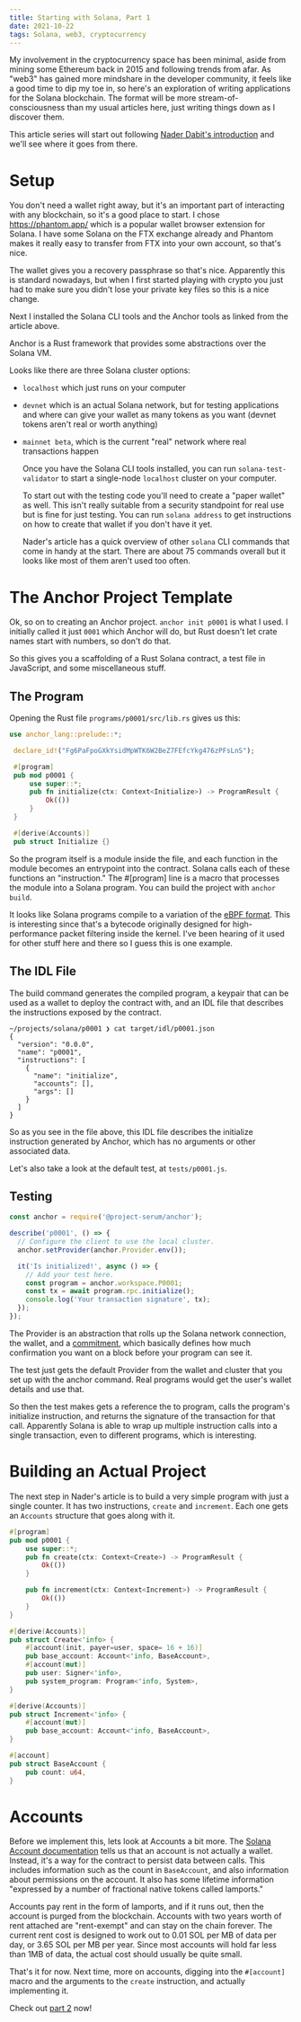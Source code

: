 ```yaml
---
title: Starting with Solana, Part 1
date: 2021-10-22
tags: Solana, web3, cryptocurrency
---
```


My involvement in the cryptocurrency space has been minimal, aside from mining some Ethereum back in 2015 and following trends from afar. As "web3" has gained more mindshare in the developer community,
it feels like a good time to dip my toe in, so here's an exploration of writing applications for the Solana blockchain. The format will be more stream-of-consciousness than my usual articles here,
just writing things down as I discover them.

This article series will start out following [Nader Dabit's introduction](https://discord.com/channels/711240423917486090/899584692947390534/899756487218458654) and we'll see where it goes from there.

# Setup

You don't need a wallet right away, but it's an important part of interacting with any blockchain, so it's a good place to start. I chose https://phantom.app/ which is a popular wallet browser extension for Solana.
I have some Solana on the FTX exchange already and Phantom makes it really easy to transfer from FTX into your own account, so that's nice.

The wallet gives you a recovery passphrase so that's nice. Apparently this is standard nowadays, but when I first started playing with crypto you just had to make sure you didn't lose your private key files
so this is a nice change.

Next I installed the Solana CLI tools and the Anchor tools as linked from the article above.

Anchor is a Rust framework that provides some abstractions over the Solana VM.

Looks like there are three Solana cluster options:

- `localhost` which just runs on your computer
- `devnet` which is an actual Solana network, but for testing applications and where can give your wallet as many tokens as you want (devnet tokens aren't real or worth anything)
- `mainnet beta`, which is the current "real" network where real transactions happen

  Once you have the Solana CLI tools installed, you can run `solana-test-validator` to start a single-node `localhost` cluster on your computer.

  To start out with the testing code you'll need to create a "paper wallet" as well. This isn't really suitable from a security standpoint for real use but is fine for just testing.
  You can run `solana address` to get instructions on how to create that wallet if you don't have it yet.

  Nader's article has a quick overview of other `solana` CLI commands that come in handy at the start. There are about 75 commands overall but it looks like most of them aren't used too often.

# The Anchor Project Template

Ok, so on to creating an Anchor project. `anchor init p0001` is what I used. I initially called it just `0001` which Anchor will do, but Rust doesn't let crate names start with numbers, so don't do that.

So this gives you a scaffolding of a Rust Solana contract, a test file in JavaScript, and some miscellaneous stuff.

## The Program

Opening the Rust file `programs/p0001/src/lib.rs` gives us this:

```rust
use anchor_lang::prelude::*;

 declare_id!("Fg6PaFpoGXkYsidMpWTK6W2BeZ7FEfcYkg476zPFsLnS");

 #[program]
 pub mod p0001 {
     use super::*;
     pub fn initialize(ctx: Context<Initialize>) -> ProgramResult {
         Ok(())
     }
 }

 #[derive(Accounts)]
 pub struct Initialize {}
```

So the program itself is a module inside the file, and each function in the module becomes an entrypoint into the contract. Solana calls each of these functions an "instruction." The #[program] line is a macro that processes the module into a Solana program.
You can build the project with `anchor build`.

It looks like Solana programs compile to a variation of the [eBPF format](https://ebpf.io/). This is interesting since that's a bytecode originally designed for high-performance packet filtering inside the kernel.
I've been hearing of it used for other stuff here and there so I guess this is one example.

## The IDL File

The build command generates the compiled program, a keypair that can be used as a wallet to deploy the contract with, and an IDL file that describes the instructions exposed by the contract.

```
~/projects/solana/p0001 ❯ cat target/idl/p0001.json
{
  "version": "0.0.0",
  "name": "p0001",
  "instructions": [
    {
      "name": "initialize",
      "accounts": [],
      "args": []
    }
  ]
}
```

So as you see in the file above, this IDL file describes the initialize instruction generated by Anchor, which has no arguments or other associated data.

Let's also take a look at the default test, at `tests/p0001.js`.

## Testing

```js
const anchor = require('@project-serum/anchor');

describe('p0001', () => {
  // Configure the client to use the local cluster.
  anchor.setProvider(anchor.Provider.env());

  it('Is initialized!', async () => {
    // Add your test here.
    const program = anchor.workspace.P0001;
    const tx = await program.rpc.initialize();
    console.log('Your transaction signature', tx);
  });
});
```

The Provider is an abstraction that rolls up the Solana network connection, the wallet, and a [commitment](https://solana-labs.github.io/solana-web3.js/modules.html#Commitment), which basically defines how much confirmation you want on a block before your program can see it.

The test just gets the default Provider from the wallet and cluster that you set up with the anchor command. Real programs would get the user's wallet details and use that.

So then the test makes gets a reference the to program, calls the program's initialize instruction, and returns the signature of the transaction for that call. Apparently Solana is able to wrap up multiple instruction calls into a single transaction, even to different programs,
which is interesting.

# Building an Actual Project

The next step in Nader's article is to build a very simple program with just a single counter. It has two instructions, `create` and `increment`. Each one gets an `Accounts` structure that goes along with it.

```rust
#[program]
pub mod p0001 {
    use super::*;
    pub fn create(ctx: Context<Create>) -> ProgramResult {
        Ok(())
    }

    pub fn increment(ctx: Context<Increment>) -> ProgramResult {
        Ok(())
    }
}

#[derive(Accounts)]
pub struct Create<'info> {
    #[account(init, payer=user, space= 16 + 16)]
    pub base_account: Account<'info, BaseAccount>,
    #[account(mut)]
    pub user: Signer<'info>,
    pub system_program: Program<'info, System>,
}

#[derive(Accounts)]
pub struct Increment<'info> {
    #[account(mut)]
    pub base_account: Account<'info, BaseAccount>,
}

#[account]
pub struct BaseAccount {
    pub count: u64,
}
```

# Accounts

Before we implement this, lets look at Accounts a bit more. The [Solana Account documentation](https://discord.com/channels/711240423917486090/899584692947390534/900821369355382834) tells us that an account is not actually a wallet. Instead,
it's a way for the contract to persist data between calls. This includes information such as the count in `BaseAccount`, and also information about permissions on the account.
It also has some lifetime information "expressed by a number of fractional native tokens called lamports."

Accounts pay rent in the form of lamports, and if it runs out, then the account is purged from the blockchain. Accounts with two years worth of rent attached are "rent-exempt" and can stay on the chain forever. The current rent cost is designed to work out
to 0.01 SOL per MB of data per day, or 3.65 SOL per MB per year. Since most accounts will hold far less than 1MB of data, the actual cost should usually be quite small.

That's it for now. Next time, more on accounts, digging into the `#[account]` macro and the arguments to the `create` instruction, and actually implementing it.

Check out [part 2](starting_with_solana_part02) now!
